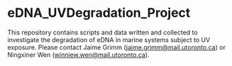 # eDNA_UVDegradation_Project
This repository contains scripts and data written and collected to investigate the degradation of eDNA in marine systems subject to UV exposure. Please contact Jaime Grimm (jaime.grimm@mail.utoronto.ca) or Ningxiner Wen (winniew.wen@mail.utoronto.ca). 
